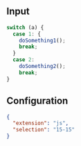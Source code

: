 
## Input
```javascript input
switch (a) {
  case 1: {
    doSomething1();
    break;
  }
  case 2:
    doSomething2();
    break;
}
```

## Configuration
```json configuration
{
  "extension": "js",
  "selection": "15-15"
}
```